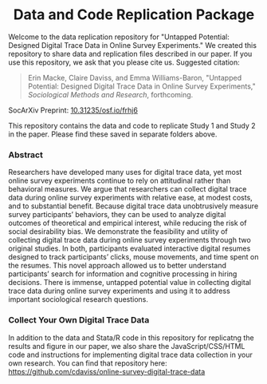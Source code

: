 <h1 align="center">Data and Code Replication Package</h1>
<div id="top"></div>

<p align="left">

Welcome to the data replication repository for "Untapped Potential: Designed Digital Trace Data in Online Survey Experiments."
We created this repository to share data and replication files described in our paper. If you use this repository, we ask that you please cite us. Suggested citation:

> Erin Macke, Claire Daviss, and Emma Williams-Baron, "Untapped Potential: Designed Digital Trace Data in Online Survey Experiments," <em>Sociological Methods and Research</em>, forthcoming.

SocArXiv Preprint: [10.31235/osf.io/frhj6](10.31235/osf.io/frhj6)<br>

This repository contains the data and code to replicate Study 1 and Study 2 in the paper. Please find these saved in separate folders above.

### Abstract

Researchers have developed many uses for digital trace data, yet most online survey experiments continue to rely on attitudinal rather than behavioral measures. We argue that researchers can collect digital trace data during online survey experiments with relative ease, at modest costs, and to substantial benefit. Because digital trace data unobtrusively measure survey participants’ behaviors, they can be used to analyze digital outcomes of theoretical and empirical interest, while reducing the risk of social desirability bias. We demonstrate the feasibility and utility of collecting digital trace data during online survey experiments through two original studies. In both, participants evaluated interactive digital resumes designed to track participants’ clicks, mouse movements, and time spent on the resumes. This novel approach allowed us to better understand participants’ search for information and cognitive processing in hiring decisions. There is immense, untapped potential value in collecting digital trace data during online survey experiments and using it to address important sociological research questions.
</p>

### Collect Your Own Digital Trace Data
In addition to the data and Stata/R code in this repository for replicatng the results and figure in our paper, we also share the JavaScript/CSS/HTML code and instructions for implementing digital trace data collection in your own research. You can find that repository here: https://github.com/cdaviss/online-survey-digital-trace-data
